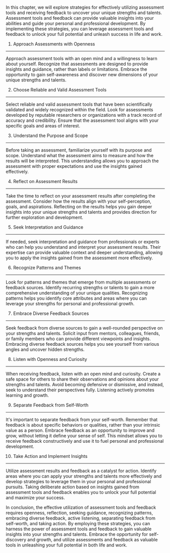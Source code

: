 
In this chapter, we will explore strategies for effectively utilizing assessment tools and receiving feedback to uncover your unique strengths and talents. Assessment tools and feedback can provide valuable insights into your abilities and guide your personal and professional development. By implementing these strategies, you can leverage assessment tools and feedback to unlock your full potential and unleash success in life and work.

1. Approach Assessments with Openness
-------------------------------------

Approach assessment tools with an open mind and a willingness to learn about yourself. Recognize that assessments are designed to provide insights and guidance, rather than labels or limitations. Embrace the opportunity to gain self-awareness and discover new dimensions of your unique strengths and talents.

2. Choose Reliable and Valid Assessment Tools
---------------------------------------------

Select reliable and valid assessment tools that have been scientifically validated and widely recognized within the field. Look for assessments developed by reputable researchers or organizations with a track record of accuracy and credibility. Ensure that the assessment tool aligns with your specific goals and areas of interest.

3. Understand the Purpose and Scope
-----------------------------------

Before taking an assessment, familiarize yourself with its purpose and scope. Understand what the assessment aims to measure and how the results will be interpreted. This understanding allows you to approach the assessment with proper expectations and use the insights gained effectively.

4. Reflect on Assessment Results
--------------------------------

Take the time to reflect on your assessment results after completing the assessment. Consider how the results align with your self-perception, goals, and aspirations. Reflecting on the results helps you gain deeper insights into your unique strengths and talents and provides direction for further exploration and development.

5. Seek Interpretation and Guidance
-----------------------------------

If needed, seek interpretation and guidance from professionals or experts who can help you understand and interpret your assessment results. Their expertise can provide valuable context and deeper understanding, allowing you to apply the insights gained from the assessment more effectively.

6. Recognize Patterns and Themes
--------------------------------

Look for patterns and themes that emerge from multiple assessments or feedback sources. Identify recurring strengths or talents to gain a more comprehensive understanding of your unique qualities. Recognizing patterns helps you identify core attributes and areas where you can leverage your strengths for personal and professional growth.

7. Embrace Diverse Feedback Sources
-----------------------------------

Seek feedback from diverse sources to gain a well-rounded perspective on your strengths and talents. Solicit input from mentors, colleagues, friends, or family members who can provide different viewpoints and insights. Embracing diverse feedback sources helps you see yourself from various angles and uncover hidden strengths.

8. Listen with Openness and Curiosity
-------------------------------------

When receiving feedback, listen with an open mind and curiosity. Create a safe space for others to share their observations and opinions about your strengths and talents. Avoid becoming defensive or dismissive, and instead, seek to understand their perspectives fully. Listening actively promotes learning and growth.

9. Separate Feedback from Self-Worth
------------------------------------

It's important to separate feedback from your self-worth. Remember that feedback is about specific behaviors or qualities, rather than your intrinsic value as a person. Embrace feedback as an opportunity to improve and grow, without letting it define your sense of self. This mindset allows you to receive feedback constructively and use it to fuel personal and professional development.

10. Take Action and Implement Insights
--------------------------------------

Utilize assessment results and feedback as a catalyst for action. Identify areas where you can apply your strengths and talents more effectively and develop strategies to leverage them in your personal and professional pursuits. Taking deliberate action based on insights gained from assessment tools and feedback enables you to unlock your full potential and maximize your success.

In conclusion, the effective utilization of assessment tools and feedback requires openness, reflection, seeking guidance, recognizing patterns, embracing diverse feedback, active listening, separating feedback from self-worth, and taking action. By employing these strategies, you can harness the power of assessment tools and feedback to gain valuable insights into your strengths and talents. Embrace the opportunity for self-discovery and growth, and utilize assessments and feedback as valuable tools in unleashing your full potential in both life and work.
